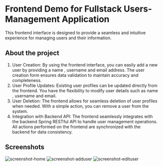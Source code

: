 # Frontend Demo for Fullstack Users-Management Application
This frontend interface is designed to provide a seamless and intuitive experience for managing users and their information.
## About the project
1. User Creation:
By using the frontend interface, you can easily add a new user by providing a name , username and email address. The user creation form ensures data validation to maintain accuracy and completeness.
2. User Profile Updates:
Existing user profiles can be updated directly from the frontend. You have the flexibility to modify user details such as name , username and email.
3. User Deletion:
The frontend allows for seamless deletion of user profiles when needed. With a simple action, you can remove a user from the system.
4. Integration with Backend API:
The frontend seamlessly integrates with the backend Spring RESTful API to handle user management operations. All actions performed on the frontend are synchronized with the backend for data consistency.
## Screenshots

![screenshot-home](https://github.com/davidz811/users-management-frontend/assets/115421208/b226e170-f023-4aa7-9109-cf8edbf1b17c)
![screenshot-adduser](https://github.com/davidz811/users-management-frontend/assets/115421208/dafff421-ddcb-42dc-803f-9a46189c9baf)
![screenshot-edituser](https://github.com/davidz811/users-management-frontend/assets/115421208/ba59eedb-fcd0-4282-a0cc-18ec076f0115)
